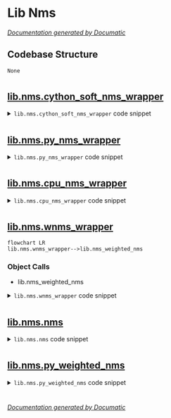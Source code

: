 # Lib Nms

[_Documentation generated by Documatic_](https://www.documatic.com)

<!---Documatic-section-Codebase Structure-start--->
## Codebase Structure

<!---Documatic-block-system_architecture-start--->
```mermaid
None
```
<!---Documatic-block-system_architecture-end--->

# #
<!---Documatic-section-Codebase Structure-end--->

<!---Documatic-section-lib.nms.cython_soft_nms_wrapper-start--->
## [lib.nms.cython_soft_nms_wrapper](3-lib_nms.md#lib.nms.cython_soft_nms_wrapper)

<!---Documatic-section-cython_soft_nms_wrapper-start--->
<!---Documatic-block-lib.nms.cython_soft_nms_wrapper-start--->
<details>
	<summary><code>lib.nms.cython_soft_nms_wrapper</code> code snippet</summary>

```python
def cython_soft_nms_wrapper(thresh, sigma=0.5, score_thresh=0.001, method='linear'):
    methods = {'hard': 0, 'linear': 1, 'gaussian': 2}
    assert method in methods, 'Unknown soft_nms method: {}'.format(method)

    def _nms(dets):
        (dets, _) = soft_nms(np.ascontiguousarray(dets, dtype=np.float32), np.float32(sigma), np.float32(thresh), np.float32(score_thresh), np.uint8(methods[method]))
        return dets
    return _nms
```
</details>
<!---Documatic-block-lib.nms.cython_soft_nms_wrapper-end--->
<!---Documatic-section-cython_soft_nms_wrapper-end--->

# #
<!---Documatic-section-lib.nms.cython_soft_nms_wrapper-end--->

<!---Documatic-section-lib.nms.py_nms_wrapper-start--->
## [lib.nms.py_nms_wrapper](3-lib_nms.md#lib.nms.py_nms_wrapper)

<!---Documatic-section-py_nms_wrapper-start--->
<!---Documatic-block-lib.nms.py_nms_wrapper-start--->
<details>
	<summary><code>lib.nms.py_nms_wrapper</code> code snippet</summary>

```python
def py_nms_wrapper(thresh):

    def _nms(dets):
        return nms(dets, thresh)
    return _nms
```
</details>
<!---Documatic-block-lib.nms.py_nms_wrapper-end--->
<!---Documatic-section-py_nms_wrapper-end--->

# #
<!---Documatic-section-lib.nms.py_nms_wrapper-end--->

<!---Documatic-section-lib.nms.cpu_nms_wrapper-start--->
## [lib.nms.cpu_nms_wrapper](3-lib_nms.md#lib.nms.cpu_nms_wrapper)

<!---Documatic-section-cpu_nms_wrapper-start--->
<!---Documatic-block-lib.nms.cpu_nms_wrapper-start--->
<details>
	<summary><code>lib.nms.cpu_nms_wrapper</code> code snippet</summary>

```python
def cpu_nms_wrapper(thresh):

    def _nms(dets):
        return greedy_nms(dets, thresh)[0]
    return _nms
```
</details>
<!---Documatic-block-lib.nms.cpu_nms_wrapper-end--->
<!---Documatic-section-cpu_nms_wrapper-end--->

# #
<!---Documatic-section-lib.nms.cpu_nms_wrapper-end--->

<!---Documatic-section-lib.nms.wnms_wrapper-start--->
## [lib.nms.wnms_wrapper](3-lib_nms.md#lib.nms.wnms_wrapper)

<!---Documatic-section-wnms_wrapper-start--->
```mermaid
flowchart LR
lib.nms.wnms_wrapper-->lib.nms_weighted_nms
```

### Object Calls

* lib.nms_weighted_nms

<!---Documatic-block-lib.nms.wnms_wrapper-start--->
<details>
	<summary><code>lib.nms.wnms_wrapper</code> code snippet</summary>

```python
def wnms_wrapper(thresh_lo, thresh_hi):

    def _nms(dets):
        return py_weighted_nms(dets, thresh_lo, thresh_hi)
    return _nms
```
</details>
<!---Documatic-block-lib.nms.wnms_wrapper-end--->
<!---Documatic-section-wnms_wrapper-end--->

# #
<!---Documatic-section-lib.nms.wnms_wrapper-end--->

<!---Documatic-section-lib.nms.nms-start--->
## [lib.nms.nms](3-lib_nms.md#lib.nms.nms)

<!---Documatic-section-nms-start--->
<!---Documatic-block-lib.nms.nms-start--->
<details>
	<summary><code>lib.nms.nms</code> code snippet</summary>

```python
def nms(dets, thresh):
    x1 = dets[:, 0]
    y1 = dets[:, 1]
    x2 = dets[:, 2]
    y2 = dets[:, 3]
    scores = dets[:, 4]
    areas = (x2 - x1 + 1) * (y2 - y1 + 1)
    order = scores.argsort()[::-1]
    keep = []
    while order.size > 0:
        i = order[0]
        keep.append(i)
        xx1 = np.maximum(x1[i], x1[order[1:]])
        yy1 = np.maximum(y1[i], y1[order[1:]])
        xx2 = np.minimum(x2[i], x2[order[1:]])
        yy2 = np.minimum(y2[i], y2[order[1:]])
        w = np.maximum(0.0, xx2 - xx1 + 1)
        h = np.maximum(0.0, yy2 - yy1 + 1)
        inter = w * h
        ovr = inter / (areas[i] + areas[order[1:]] - inter)
        inds = np.where(ovr <= thresh)[0]
        order = order[inds + 1]
    return dets[keep, :]
```
</details>
<!---Documatic-block-lib.nms.nms-end--->
<!---Documatic-section-nms-end--->

# #
<!---Documatic-section-lib.nms.nms-end--->

<!---Documatic-section-lib.nms.py_weighted_nms-start--->
## [lib.nms.py_weighted_nms](3-lib_nms.md#lib.nms.py_weighted_nms)

<!---Documatic-section-py_weighted_nms-start--->
<!---Documatic-block-lib.nms.py_weighted_nms-start--->
<details>
	<summary><code>lib.nms.py_weighted_nms</code> code snippet</summary>

```python
def py_weighted_nms(dets, thresh_lo, thresh_hi):
    x1 = dets[:, 0]
    y1 = dets[:, 1]
    x2 = dets[:, 2]
    y2 = dets[:, 3]
    scores = dets[:, 4]
    areas = (x2 - x1 + 1) * (y2 - y1 + 1)
    order = scores.argsort()[::-1]
    keep = []
    while order.size > 0:
        i = order[0]
        xx1 = np.maximum(x1[i], x1[order])
        yy1 = np.maximum(y1[i], y1[order])
        xx2 = np.minimum(x2[i], x2[order])
        yy2 = np.minimum(y2[i], y2[order])
        w = np.maximum(0.0, xx2 - xx1 + 1)
        h = np.maximum(0.0, yy2 - yy1 + 1)
        inter = w * h
        ovr = inter / (areas[i] + areas[order] - inter)
        inds = np.where(ovr <= thresh_lo)[0]
        inds_keep = np.where(ovr > thresh_hi)[0]
        if len(inds_keep) == 0:
            break
        order_keep = order[inds_keep]
        tmp = np.sum(scores[order_keep])
        x1_avg = np.sum(scores[order_keep] * x1[order_keep]) / tmp
        y1_avg = np.sum(scores[order_keep] * y1[order_keep]) / tmp
        x2_avg = np.sum(scores[order_keep] * x2[order_keep]) / tmp
        y2_avg = np.sum(scores[order_keep] * y2[order_keep]) / tmp
        keep.append([x1_avg, y1_avg, x2_avg, y2_avg, scores[i]])
        order = order[inds]
    return np.array(keep)
```
</details>
<!---Documatic-block-lib.nms.py_weighted_nms-end--->
<!---Documatic-section-py_weighted_nms-end--->

# #
<!---Documatic-section-lib.nms.py_weighted_nms-end--->

[_Documentation generated by Documatic_](https://www.documatic.com)